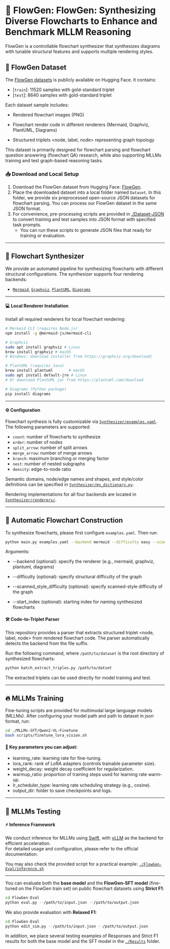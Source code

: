 # 🌟 FlowGen: FlowGen: Synthesizing Diverse Flowcharts to Enhance and Benchmark MLLM Reasoning

FlowGen is a controllable flowchart synthesizer that synthesizes diagrams with tunable structural features and supports multiple rendering styles.



## 📂 FlowGen Dataset
The [FlowGen datasets](https://huggingface.co/datasets/Sorrystopper/FlowGen) is publicly available on Hugging Face. It contains:
- [`train`]: 11520 samples with gold-standard triplet
- [`test`]: 8640 samples with gold-standard triplet

Each dataset sample includes:

- Rendered flowchart images (PNG)
- Flowchart render code in different renderers (Mermaid, Graphviz, PlantUML, Diagrams)

- Structured triplets <node, label, node> representing graph topology

This dataset is primarily designed for flowchart parsing and flowchart question answering (flowchart QA) research, while also supporting MLLMs training and test graph-based reasoning tasks.

### 📥 Download and Local Setup
1. Download the FlowGen dataset from Hugging Face: [FlowGen](https://huggingface.co/datasets/Sorrystopper/FlowGen).  
2. Place the downloaded dataset into a local folder named `Dataset`. In this folder, we provide six preprocessed open-source JSON datasets for flowchart parsing. You can process our FlowGen dataset in the same JSON format.
3. For convenience, pre-processing scripts are provided in [./Dataset-JSON](./Dataset-JSON/) to convert training and test samples into JSON format with specified task prompts.  
   - You can run these scripts to generate JSON files that ready for training or evaluation.

---


## 👋 Flowchart Synthesizer
We provide an automated pipeline for synthesizing flowcharts with different structural configurations. The synthesizer supports four rendering backends:
- [`Mermaid`](https://mermaid-js.github.io/), [`Graphviz`](https://graphviz.org/), [`PlantUML`](https://plantuml.com/), [`Diagrams`](https://diagrams.mingrammer.com/)

---

#### 💻 Local Renderer Installation

Install all required renderers for local flowchart rendering:

```bash
# Mermaid CLI (requires Node.js)
npm install -g @mermaid-js/mermaid-cli

# Graphviz
sudo apt install graphviz # Linux
brew install graphviz # macOS
# Windows: download installer from https://graphviz.org/download/

# PlantUML (requires Java)
brew install plantuml       # macOS
sudo apt install default-jre # Linux
# Or download PlantUML jar from https://plantuml.com/download

# Diagrams (Python package)
pip install diagrams
```
---

#### ⚙️ Configuration
Flowchart synthesis is fully customizable via [`Synthesizer/examples.yaml`](Synthesizer/examples.yaml). The following parameters are supported:

- `count`: number of flowcharts to synthesize  
- `order`: number of nodes  
- `split_arrow`: number of split arrows  
- `merge_arrow`: number of merge arrows  
- `branch`: maximum branching or merging factor  
- `nest`: number of nested subgraphs  
- `density`: edge-to-node ratio  

Semantic domains, node/edge names and shapes, and style/color definitions can be specified in [`Synthesizer/my_dictionary.py`](Synthesizer/my_dictionary.py).  

Rendering implementations for all four backends are located in [`Synthesizer/renderers/`](Synthesizer/renderers/).  



---

## 🤖 Automatic Flowchart Construction
To synthesize flowcharts, please first configure `examples.yaml`. Then run:
```bash
python main.py examples.yaml --backend mermaid --difficulty easy --scanned_style_difficulty easy --start_index 201
```
Arguments:
- --backend (optional): specify the renderer (e.g., mermaid, graphviz, plantuml, diagrams)

- --difficulty (optional): specify structural difficulty of the graph

- --scanned_style_difficulty (optional): specify scanned-style difficulty of the graph

- --start_index (optional): starting index for naming synthesized flowcharts



<!-- ###   -->
#### 🛠️ Code-to-Triplet Parser
This repository provides a parser that extracts structured triplet <node, label, node> from rendered flowchart code.
The parser automatically detects the backend from the file suffix.

Run the following command, where `/path/to/dataset` is the root directory of synthesized flowcharts:
```bash
python batch_extract_triples.py /path/to/datset
```
The extracted triplets can be used directly for model training and test.

---

## 🔥 MLLMs Training
Fine-tuning scripts are provided for multimodal large language models (MLLMs).
After configuring your model path and path to dataset in json format, run:
```bash
cd ./MLLMs-SFT/Qwen2-VL-Finetune
bash scripts/finetune_lora_vision.sh
```
#### 📌 Key parameters you can adjust:
- learning_rate: learning rate for fine-tuning.
- lora_rank: rank of LoRA adapters (controls trainable parameter size).
- weight_decay: weight decay coefficient for regularization.
- warmup_ratio: proportion of training steps used for learning rate warm-up.
- lr_scheduler_type: learning rate scheduling strategy (e.g., cosine).
- output_dir: folder to save checkpoints and logs.
---

## 🚀 MLLMs Testing
#### ⚡ Inference Framework
We conduct inference for MLLMs using [Swift](https://swift.readthedocs.io/en/v3.6/), with [vLLM](https://github.com/vllm-project/vllm) as the backend for efficient acceleration.  
For detailed usage and configuration, please refer to the official documentation.

You may also check the provided script for a practical example: 
[`./FlowGen-Eval/inference.sh`](FlowGen-Eval/inference.sh)

---

You can evaluate both the **base model** and the **FlowGen-SFT model** (fine-tuned on the FlowGen train set) on public flowchart datasets using **Strict F1**:
```bash
cd FlowGen-Eval
python eval.py --/path/to/input.json --/path/to/output.json
```
We also provide evaluation with **Relaxed F1**:
```bash
cd FlowGen-Eval
python edit_sim.py --/path/to/input.json --/path/to/output.json
```

In addition, we place several testing examples of Responses and Strict F1 results for both the base model and the SFT model in the [`./Results`](./Results/) folder.
